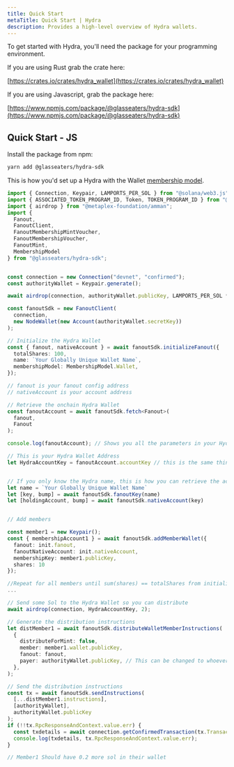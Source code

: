 ```yaml
---
title: Quick Start
metaTitle: Quick Start | Hydra
description: Provides a high-level overview of Hydra wallets.
---
```


To get started with Hydra, you'll need the package for your programming environment.

If you are using Rust grab the crate here:

[https://crates.io/crates/hydra_wallet](https://crates.io/crates/hydra_wallet)

If you are using Javascript, grab the package here:

[https://www.npmjs.com/package/@glasseaters/hydra-sdk](https://www.npmjs.com/package/@glasseaters/hydra-sdk)

## Quick Start - JS

Install the package from npm:

```bash
yarn add @glasseaters/hydra-sdk
```

This is how you'd set up a Hydra with the Wallet [membership model](/hydra#adding-members).

```ts
import { Connection, Keypair, LAMPORTS_PER_SOL } from "@solana/web3.js";
import { ASSOCIATED_TOKEN_PROGRAM_ID, Token, TOKEN_PROGRAM_ID } from "@solana/spl-token";
import { airdrop } from "@metaplex-foundation/amman";
import {
  Fanout,
  FanoutClient,
  FanoutMembershipMintVoucher,
  FanoutMembershipVoucher,
  FanoutMint,
  MembershipModel
} from "@glasseaters/hydra-sdk";


const connection = new Connection("devnet", "confirmed");
const authorityWallet = Keypair.generate();

await airdrop(connection, authorityWallet.publicKey, LAMPORTS_PER_SOL * 2);

const fanoutSdk = new FanoutClient(
  connection,
  new NodeWallet(new Account(authorityWallet.secretKey))
);

// Initialize the Hydra Wallet
const { fanout, nativeAccount } = await fanoutSdk.initializeFanout({
  totalShares: 100,
  name: `Your Globally Unique Wallet Name`,
  membershipModel: MembershipModel.Wallet,
});

// fanout is your fanout config address
// nativeAccount is your account address

// Retrieve the onchain Hydra Wallet
const fanoutAccount = await fanoutSdk.fetch<Fanout>(
  fanout,
  Fanout
);

console.log(fanoutAccount); // Shows you all the parameters in your Hydra

// This is your Hydra Wallet Address
let HydraAccountKey = fanoutAccount.accountKey // this is the same thing as nativeAccount above


// If you only know the Hydra name, this is how you can retrieve the account key
let name = `Your Globally Unique Wallet Name`
let [key, bump] = await fanoutSdk.fanoutKey(name)
let [holdingAccount, bump] = await fanoutSdk.nativeAccount(key)


// Add members

const member1 = new Keypair();
const { membershipAccount1 } = await fanoutSdk.addMemberWallet({
  fanout: init.fanout,
  fanoutNativeAccount: init.nativeAccount,
  membershipKey: member1.publicKey,
  shares: 10
});

//Repeat for all members until sum(shares) == totalShares from initialization
...

// Send some Sol to the Hydra Wallet so you can distribute
await airdrop(connection, HydraAccountKey, 2);

// Generate the distribution instructions
let distMember1 = await fanoutSdk.distributeWalletMemberInstructions(
  {
    distributeForMint: false,
    member: member1.wallet.publicKey,
    fanout: fanout,
    payer: authorityWallet.publicKey, // This can be changed to whoever sends the tx
  },
);

// Send the distribution instructions
const tx = await fanoutSdk.sendInstructions(
  [...distMember1.instructions],
  [authorityWallet],
  authorityWallet.publicKey
);
if (!!tx.RpcResponseAndContext.value.err) {
  const txdetails = await connection.getConfirmedTransaction(tx.TransactionSignature);
  console.log(txdetails, tx.RpcResponseAndContext.value.err);
}

// Member1 Should have 0.2 more sol in their wallet

```
